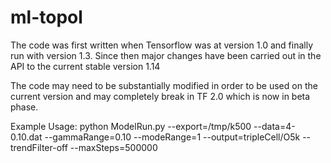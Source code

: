 # ml-topol

The code was first written when Tensorflow was at version 1.0 and finally run with version 1.3.
Since then major changes have been carried out in the API to the current stable version 1.14

The code may need to be substantially modified in order to be used on the current version and may completely break in TF 2.0 which is now in beta phase.

Example Usage:
python ModelRun.py --export=/tmp/k500 --data=4-0.10.dat --gammaRange=0.10 --modeRange=1  --output=tripleCell/O5k  --trendFilter-off --maxSteps=500000

